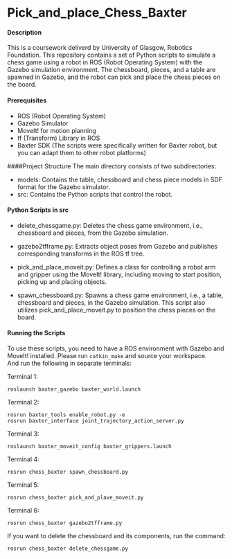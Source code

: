 # Pick_and_place_Chess_Baxter

#### Description
This is a coursework deliverd by University of Glasgow, Robotics Foundation. This repository contains a set of Python scripts to simulate a chess game using a robot in ROS (Robot Operating System) with the Gazebo simulation environment. The chessboard, pieces, and a table are spawned in Gazebo, and the robot can pick and place the chess pieces on the board.

#### Prerequisites
- ROS (Robot Operating System)
- Gazebo Simulator
- MoveIt! for motion planning
- tf (Transform) Library in ROS
- Baxter SDK (The scripts were specifically written for Baxter robot, but you can adapt them to other robot platforms)

####Project Structure
The main directory consists of two subdirectories:

- models: Contains the table, chessboard and chess piece models in SDF format for the Gazebo simulator.
- src: Contains the Python scripts that control the robot.

#### Python Scripts in src
- delete_chessgame.py: Deletes the chess game environment, i.e., chessboard and pieces, from the Gazebo simulation.

- gazebo2tfframe.py: Extracts object poses from Gazebo and publishes corresponding transforms in the ROS tf tree.

- pick_and_place_moveit.py: Defines a class for controlling a robot arm and gripper using the MoveIt! library, including moving to start position, picking up and placing objects.

- spawn_chessboard.py: Spawns a chess game environment, i.e., a table, chessboard and pieces, in the Gazebo simulation. This script also utilizes pick_and_place_moveit.py to position the chess pieces on the board.

#### Running the Scripts
To use these scripts, you need to have a ROS environment with Gazebo and MoveIt! installed.
Please run `catkin_make` and source your workspace.  
And run the following in separate terminals:

Terminal 1:
```
roslaunch baxter_gazebo baxter_world.launch
```
Terminal 2:
```
rosrun baxter_tools enable_robot.py -e
rosrun baxter_interface joint_trajectory_action_server.py
```
Terminal 3:
```
roslaunch baxter_moveit_config baxter_grippers.launch
```
Terminal 4:
```
rosrun chess_baxter spawn_chessboard.py
```
Terminal 5:
```
rosrun chess_baxter pick_and_plave_moveit.py
```
Terminal 6:
```
rosrun chess_baxter gazebo2tfframe.py
```

If you want to delete the chessboard and its components, run the command:
```
rosrun chess_baxter delete_chessgame.py
```
